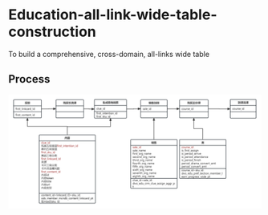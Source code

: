 # Education-all-link-wide-table-construction
To build a comprehensive, cross-domain, all-links wide table

## Process

![大宽表流程](大宽表流程.jpg)
